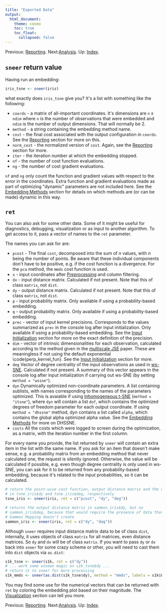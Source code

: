 ```yaml
---
title: "Exported Data"
output:
  html_document:
    theme: cosmo
    toc: true
    toc_float:
      collapsed: false
---
```


Previous: [Reporting](reporting.html). Next:[Analysis](analysis.html). Up: [Index](index.html).

## `sneer` return value

Having run an embedding: 

```R
iris_tsne <- sneer(iris)
```

what exactly does `iris_tsne` give you? It's a list with something like the
following:

* `coords` - a matrix of all-important coordinates. It's dimensions are `n` x 
 `ndim` where `n` is the number of observations that were embedded and `ndim`
 is the number of output dimensions. That will normally be 2.
* `method` - a string containing the embedding method name.
* `cost` - the final cost associated with the output configuration in `coords`.
  See the [Reporting](reporting.html) section for more on this.
* `norm_cost` - the normalized version of `cost`. Again, see the 
  [Reporting](reporting.html) section for more.
* `iter` - the iteration number at which the embedding stopped.
* `nf` - the number of cost function evaluations.
* `ng` - the number of cost gradient evaluations.

`nf` and `ng` only count the function and gradient values with respect to the
error in the coordinates. Extra function and gradient evaluations made as part
of optimizing "dynamic" parameters are not included here. See the 
[Embedding Methods](embedding-methods.html) section for details on which methods
are (or can be made) dynamic in this way.

## `ret`

You can also ask for some other data. Some of it might be useful for 
diagnostics, debugging, visualization or as input to another algorithm. To 
get access to it, pass a vector of names to the `ret` parameter.

The names you can ask for are:

* `pcost` - The final `cost`, decomposed into the sum of *n* values, with *n* 
  being the number of points. Be aware that these individual components don't 
  have to be positive, e.g. if the cost function is a divergence. For the `pca`
  method, the `mmds` cost function is used.
* `x` - input coordinates after [Preprocessing](preprocessing.html) and column
  filtering.
* `dx` - input distance matrix. Calculated if not present. Note that this of 
  class `matrix`, not `dist`.
* `dy` - output distance matrix. Calculated if not present. Note that this of 
  class `matrix`, not `dist`.
* `p` - input probability matrix. Only available if using a probability-based
  embedding.
* `q` - output probability matrix. Only available if using a probability-based
  embedding.
* `prec` - vector of input kernel precisions. Corresponds to the 
  values summarized as `prec` in the console log after input initialization. 
  Only available if using a probability-based embedding. See the 
  [Input Initialization](input-initialization.html) section for more on the
  exact definition of the precision.
* `dim` - vector of intrinsic dimensionalities for each observation, calculated 
  according to the method given in the 
  [multiscale JSE](http://dx.doi.org/10.1016/j.neucom.2014.12.095) paper.
  These are meaningless if not using the default exponential 
  \code{perp_kernel_fun}. See the 
  [Input Initialization](input-initialization.html) section for more.
* `deg` Vector of degree centrality of the input observations as used in 
  [ws-SNE](http://jmlr.org/proceedings/papers/v32/yange14.html). 
  Calculated if not present. A summary of this vector appears in the console 
  log after input initialization if carrying out ws-SNE (by setting 
  `method = "wssne"`).
* `dyn` Dynamically optimized non-coordinate parameters. A list containing 
  sublists, with names corresponding to the names of the parameters optimized. 
  This is avaiable if using 
  [Inhomogeneous t-SNE](http://dx.doi.org/10.1007/978-3-319-46675-0_14)
  (`method = "itsne"`), where `dyn` will contain a list `dof`, which contains
  the optimized degrees of freedom parameter for each output coordinate.
  If using `method = "dhssne"` method, dyn contains a list called `alpha`,
  which contains the global alpha optimized alpha value. See the 
  [Embedding Methods](embedding-methods.html) for more on DHSSNE.
* `costs` All the costs which were logged to screen during the optimization, as
  a matrix, with the iteration number in the first column.

For every name you provide, the list returned by `sneer` will contain an extra
item in the list with the same name. If you ask for an item that doesn't make
sense, e.g. a probability matrix from an embedding method that never calculated
one, the request is silently ignored. Otherwise, the value will be calculated
if possible, e.g. even though degree centrality is only used in ws-SNE, you can
ask for it to be returned from any probability-based embedding, because it's
related to the input probabilities, so it can be calculated.

```R
# return the point-wise cost function, output distance matrix and the degree centrality
# in tsne_iris$dy and tsne_iris$deg, respectively
tsne_iris <- sneer(iris, ret = c("pcost", "dy", "deg"))

# returns the output distance matrix in sammon_iris$dy, but no
# sammon_iris$deg, because that would require the presence of data that
# Sammon Mapping doesn't create
sammon_iris <- sneer(iris, ret = c("dy", "deg"))
```

Although `sneer` requires input distance matrix data to be of class `dist`, 
internally, it uses objects of class `matrix` for all matrices, even  distance 
matrices. So `dy` and `dx` will be of class `matrix`. If you want to pass `dy` 
or `dx` back into `sneer` for some crazy scheme or other, you will need to cast 
them into `dist` objects via `as.dist`:

```R
s1k_tsne <- sneer(s1k, ret = c("dy"))
# ... work some unseen magic on s1k_tsne$dy ...
# return it to sneer for more processing
s1k_mmds <- sneer(as.dist(s1k_tsne$dy), method = "mmds", labels = s1k$Label)
```

You may find some use for the numerical vectors that can be returned with `ret`
by coloring the embedding plot based on their magnitude. The
[Visualization](visualization.html) section can tell you more.

Previous: [Reporting](reporting.html). Next:[Analysis](analysis.html). Up: [Index](index.html).
